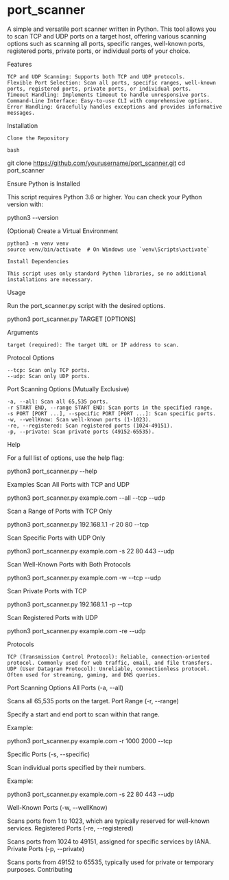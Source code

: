 # port_scanner

A simple and versatile port scanner written in Python. This tool allows you to scan TCP and UDP ports on a target host, offering various scanning options such as scanning all ports, specific ranges, well-known ports, registered ports, private ports, or individual ports of your choice.

Features

    TCP and UDP Scanning: Supports both TCP and UDP protocols.
    Flexible Port Selection: Scan all ports, specific ranges, well-known ports, registered ports, private ports, or individual ports.
    Timeout Handling: Implements timeout to handle unresponsive ports.
    Command-Line Interface: Easy-to-use CLI with comprehensive options.
    Error Handling: Gracefully handles exceptions and provides informative messages.

Installation

    Clone the Repository

    bash

git clone https://github.com/yourusername/port_scanner.git
cd port_scanner

Ensure Python is Installed

This script requires Python 3.6 or higher. You can check your Python version with:


python3 --version

(Optional) Create a Virtual Environment


    python3 -m venv venv
    source venv/bin/activate  # On Windows use `venv\Scripts\activate`

    Install Dependencies

    This script uses only standard Python libraries, so no additional installations are necessary.

Usage

Run the port_scanner.py script with the desired options.


python3 port_scanner.py TARGET [OPTIONS]

Arguments

    target (required): The target URL or IP address to scan.

Protocol Options

    --tcp: Scan only TCP ports.
    --udp: Scan only UDP ports.

Port Scanning Options (Mutually Exclusive)

    -a, --all: Scan all 65,535 ports.
    -r START END, --range START END: Scan ports in the specified range.
    -s PORT [PORT ...], --specific PORT [PORT ...]: Scan specific ports.
    -w, --wellKnow: Scan well-known ports (1-1023).
    -re, --registered: Scan registered ports (1024-49151).
    -p, --private: Scan private ports (49152-65535).

Help

For a full list of options, use the help flag:

python3 port_scanner.py --help

Examples
Scan All Ports with TCP and UDP

python3 port_scanner.py example.com --all --tcp --udp

Scan a Range of Ports with TCP Only

python3 port_scanner.py 192.168.1.1 -r 20 80 --tcp

Scan Specific Ports with UDP Only

python3 port_scanner.py example.com -s 22 80 443 --udp

Scan Well-Known Ports with Both Protocols

python3 port_scanner.py example.com -w --tcp --udp

Scan Private Ports with TCP

python3 port_scanner.py 192.168.1.1 -p --tcp

Scan Registered Ports with UDP

python3 port_scanner.py example.com -re --udp

Protocols

    TCP (Transmission Control Protocol): Reliable, connection-oriented protocol. Commonly used for web traffic, email, and file transfers.
    UDP (User Datagram Protocol): Unreliable, connectionless protocol. Often used for streaming, gaming, and DNS queries.

Port Scanning Options
All Ports (-a, --all)

Scans all 65,535 ports on the target.
Port Range (-r, --range)

Specify a start and end port to scan within that range.

Example:

python3 port_scanner.py example.com -r 1000 2000 --tcp

Specific Ports (-s, --specific)

Scan individual ports specified by their numbers.

Example:

python3 port_scanner.py example.com -s 22 80 443 --udp

Well-Known Ports (-w, --wellKnow)

Scans ports from 1 to 1023, which are typically reserved for well-known services.
Registered Ports (-re, --registered)

Scans ports from 1024 to 49151, assigned for specific services by IANA.
Private Ports (-p, --private)

Scans ports from 49152 to 65535, typically used for private or temporary purposes.
Contributing

